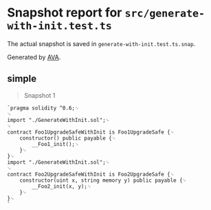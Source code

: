 # Snapshot report for `src/generate-with-init.test.ts`

The actual snapshot is saved in `generate-with-init.test.ts.snap`.

Generated by [AVA](https://avajs.dev).

## simple

> Snapshot 1

    `pragma solidity ^0.6;␊
    ␊
    import "./GenerateWithInit.sol";␊
    ␊
    contract Foo1UpgradeSafeWithInit is Foo1UpgradeSafe {␊
        constructor() public payable {␊
            __Foo1_init();␊
        }␊
    }␊
    import "./GenerateWithInit.sol";␊
    ␊
    contract Foo2UpgradeSafeWithInit is Foo2UpgradeSafe {␊
        constructor(uint x, string memory y) public payable {␊
            __Foo2_init(x, y);␊
        }␊
    }␊
    `
